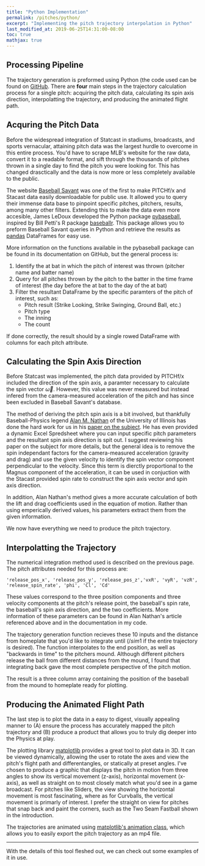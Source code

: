 ```yaml
---
title: "Python Implementation"
permalink: /pitches/python/
excerpt: "Implementing the pitch trajectory interpolation in Python"
last_modified_at: 2019-06-25T14:31:00-08:00
toc: true
mathjax: true
---
```

## Processing Pipeline
The trajectory generation is preformed using Python (the code used can be found on [GitHub](https://github.com/gabes135). There are **four** main steps in the trajectory calculation process for a single pitch: acquiring the pitch data, calculating its spin axis direction, interpolatting the trajectory, and producing the animated flight path.

## Acquring the Pitch Data
Before the widespread integration of Statcast in stadiums, broadcasts, and sports vernacular, attaining pitch data was the largest hurdle to overcome in this entire process. You'd have to scrape MLB's website for the raw data, convert it to a readable format, and sift through the thousands of pitches thrown in a single day to find the pitch you were looking for. This has changed drasctically and the data is now more or less completely available to the public.

The website [Baseball Savant](https://baseballsavant.mlb.com/) was one of the first to make PITCHf/x and Stacast data easily downloadable for public use. It allowed you to query their immense data base to pinpoint specific pitches, pitchers, results, among many other filters. Extending this to make the data even more accesible, James LeDoux developed the Python package [pybaseball](https://github.com/jldbc/pybaseball), inspired by Bill Petti's R package [baseballr](https://github.com/billpetti/baseballr). This package allows you to preform Baseball Savant queries in Python and retrieve the results as [pandas](https://pandas.pydata.org/) DataFrames for easy use. 

More information on the functions available in the pybaseball package can be found in its documentation on GitHub, but the general process is:
1. Identify the at bat in which the pitch of interest was thrown (pitcher name and batter name)
2. Query for all pitches thrown by the pitch to the batter in the time frame of interest (the day before the at bat to the day of the at bat)
3. Filter the resultant DataFrame by the specific paramters of the pitch of interest, such as:
	* Pitch result (Strike Looking, Strike Swinging, Ground Ball, etc.)
	* Pitch type
	* The inning
	* The count

If done correctly, the result should by a single rowed DataFrame with columns for each pitch attribute.

## Calculating the Spin Axis Direction
Before Statcast was implemented, the pitch data provided by PITCHf/x included the direction of the spin axis, a paramter necessary to calculate the spin vector $\vec{\omega}$. However, this value was never measured but instead infered from the camera-measured acceleration of the pitch and has since been excluded in Baseball Savant's database. 

The method of deriving the pitch spin axis is a bit involved, but thankfully Baseball-Physics legend [Alan M. Nathan](http://baseball.physics.illinois.edu/) of the University of Illinois has done the hard work for us in his [paper on the subject](http://baseball.physics.illinois.edu/trackman/SpinAxis.pdf). He has even provided a dynamic Excel Spredsheet where you can input specific pitch parameters and the resultant spin axis direction is spit out. I suggest reviewing his paper on the subject for more details, but the general idea is to remove the spin independant factors for the camera-measured acceleration (gravity and drag) and use the given velocity to identify the spin vector component perpendicular to the velocity. Since this term is dierctly proportional to the Magnus component of the acceleration, it can be used in conjuction with the Stacast provided spin rate to construct the spin axis vector and spin axis direction. 

In addition, Alan Nathan's method gives a more accurate calculation of both the lift and drag coefficients used in the equation of motion. Rather than using emperically derived values, his parameters extract them from the given information.

We now have everything we need to produce the pitch trajectory.

## Interpolatting the Trajectory
The numerical integration method used is described on the previous page. The pitch attributes needed for this process are:

`'release_pos_x', 'release_pos_y', 'release_pos_z','vxR', 'vyR', 'vzR', 'release_spin_rate', 'phi', 'Cl', 'Cd'`

These values correspond to the three position components and three velocity components at the pitch's release point, the baseball's spin rate, the baseball's spin axis direction, and the two coefficients. More information of these parameters can be found in Alan Nathan's article referenced above and in the documentation in my code.

The trajectory generation function recieves these 10 inputs and the distance from homeplate that you'd like to integrate until ($/sim 1$ if the entire trajectory is desired). The function interpolates to the end position, as well as "backwards in time" to the pitchers mound. Although different pitchers release the ball from different distances from the mound, I found that integrating back gave the most complete perspective of the pitch motion.

The result is a three column array containing the position of the baseball from the mound to homeplate ready for plotting. 

## Producing the Animated Flight Path
The last step is to plot the data in a easy to digest, visually appealing manner to (A) ensure the process has accurately mapped the pitch trajectory and (B) produce a product that allows you to truly dig deeper into the Physics at play.

The plotting library [matplotlib](https://matplotlib.org/) provides a great tool to plot data in 3D. It can be viewed dynamically, allowing the user to rotate the axes and view the pitch's flight path and differentangles, or statically at preset angles. I've chosen to produce a graphic that displays the pitch in motion from three angles to show its vertical movement (z-axis), horizontal movement (x-axis), as well as straight on to most closely match what you'd see in a game broadcast. For pitches like Sliders, the view showing the horizontal movement is most fascinating, where as for Curvballs, the vertical movement is primarly of interest. I prefer the straight on view for pitches that snap back and paint the corners, such as the Two Seam Fastball shown in the introduction.

The trajectories are animated using [matplotlib's animation class](https://matplotlib.org/3.1.1/api/animation_api.html), which allows you to easily export the pitch trajectory as an mp4 file. 

---

With the details of this tool fleshed out, we can check out some examples of it in use. 




